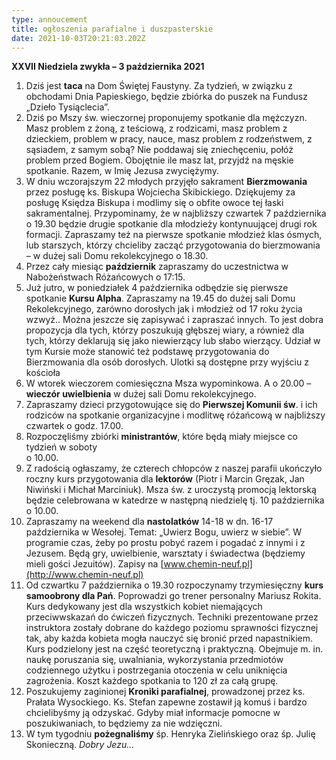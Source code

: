 ```yaml
---
type: annoucement
title: ogłoszenia parafialne i duszpasterskie
date: 2021-10-03T20:21:03.202Z
---
```

<!--StartFragment-->

**XXVII Niedziela zwykła – 3 października 2021**

1. Dziś jest **taca** na Dom Świętej Faustyny. Za tydzień, w związku z obchodami Dnia Papieskiego, będzie zbiórka do puszek na Fundusz „Dzieło Tysiąclecia”.
2. Dziś po Mszy św. wieczornej proponujemy spotkanie dla mężczyzn. Masz problem z żoną, z teściową, z rodzicami, masz problem z dzieckiem, problem w pracy, nauce, masz problem z rodzeństwem, z sąsiadem, z samym sobą? Nie poddawaj się zniechęceniu, połóż problem przed Bogiem. Obojętnie ile masz lat, przyjdź na męskie spotkanie. Razem, w Imię Jezusa zwyciężymy.
3. W dniu wczorajszym 22 młodych przyjęło sakrament **Bierzmowania** przez posługę ks. Biskupa Wojciecha Skibickiego. Dziękujemy za posługę Księdza Biskupa i modlimy się o obfite owoce tej łaski sakramentalnej. Przypominamy, że w najbliższy czwartek 7 października o 19.30 będzie drugie spotkanie dla młodzieży kontynuującej drugi rok formacji. Zapraszamy też na pierwsze spotkanie młodzież klas ósmych, lub starszych, którzy chcieliby zacząć przygotowania do bierzmowania – w dużej sali Domu rekolekcyjnego o 18.30.
4. Przez cały miesiąc **październik** zapraszamy do uczestnictwa w Nabożeństwach Różańcowych o 17:15.
5. Już jutro, w poniedziałek 4 października odbędzie się pierwsze spotkanie **Kursu Alpha**. Zapraszamy na 19.45 do dużej sali Domu Rekolekcyjnego, zarówno dorosłych jak i młodzież od 17 roku życia wzwyż.. Można jeszcze się zapisywać i zapraszać innych. To jest dobra propozycja dla tych, którzy poszukują głębszej wiary, a również dla tych, którzy deklarują się jako niewierzący lub słabo wierzący. Udział w tym Kursie może stanowić też podstawę przygotowania do Bierzmowania dla osób dorosłych. Ulotki są dostępne przy wyjściu z kościoła
6. W wtorek wieczorem comiesięczna Msza wypominkowa. A o 20.00 – **wieczór uwielbienia** w dużej sali Domu rekolekcyjnego.
7. Zapraszamy dzieci przygotowujące się do **Pierwszej Komunii św**. i ich rodziców na spotkanie organizacyjne i modlitwę różańcową w najbliższy czwartek o godz. 17.00.
8. Rozpoczęliśmy zbiórki **ministrantów**, które będą miały miejsce co tydzień w soboty\
   o 10.00.
9. Z radością ogłaszamy, że czterech chłopców z naszej parafii ukończyło roczny kurs przygotowania dla **lektorów** (Piotr i Marcin Gręzak, Jan Niwiński i Michał Marciniuk). Msza św. z uroczystą promocją lektorską będzie celebrowana w katedrze w następną niedzielę tj. 10 października o 10.00.
10. Zapraszamy na weekend dla **nastolatków** 14-18 w dn. 16-17 października w Wesołej. Temat: „Uwierz Bogu, uwierz w siebie”. W programie czas, żeby po prostu pobyć razem i pogadać z innymi i z Jezusem. Będą gry, uwielbienie, warsztaty i świadectwa (będziemy mieli gości Jezuitów). Zapisy na [www.chemin-neuf.pl](http://www.chemin-neuf.pl)
11. Od czwartku 7 października o 19.30 rozpoczynamy trzymiesięczny **kurs samoobrony dla Pań**. Poprowadzi go trener personalny Mariusz Rokita. Kurs dedykowany jest dla wszystkich kobiet niemających przeciwwskazań do ćwiczeń fizycznych. Techniki prezentowane przez instruktora zostały dobrane do każdego poziomu sprawności fizycznej tak, aby każda kobieta mogła nauczyć się bronić przed napastnikiem. Kurs podzielony jest na część teoretyczną i praktyczną. Obejmuje m. in. naukę poruszania się, uwalniania, wykorzystania przedmiotów codziennego użytku i postrzegania otoczenia w celu uniknięcia zagrożenia. Koszt każdego spotkania to 120 zł za całą grupę.
12. Poszukujemy zaginionej **Kroniki parafialnej**, prowadzonej przez ks. Prałata Wysockiego. Ks. Stefan zapewne zostawił ją komuś i bardzo chcielibyśmy ją odzyskać. Gdyby miał informacje pomocne w poszukiwaniach, to będziemy za nie wdzięczni.
13. W tym tygodniu **pożegnaliśmy** śp. Henryka Zielińskiego oraz śp. Julię Skonieczną. *Dobry Jezu…*

<!--EndFragment-->